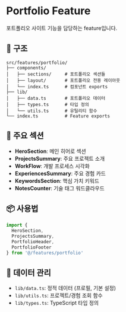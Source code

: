 # Portfolio Feature

포트폴리오 사이트 기능을 담당하는 feature입니다.

## 📁 구조

```
src/features/portfolio/
├── components/
│   ├── sections/     # 포트폴리오 섹션들
│   ├── layout/       # 포트폴리오 전용 레이아웃
│   └── index.ts      # 컴포넌트 exports
├── lib/
│   ├── data.ts       # 포트폴리오 데이터
│   ├── types.ts      # 타입 정의
│   └── utils.ts      # 유틸리티 함수
└── index.ts          # Feature exports
```

## 🎨 주요 섹션

- **HeroSection**: 메인 히어로 섹션
- **ProjectsSummary**: 주요 프로젝트 소개  
- **WorkFlow**: 개발 프로세스 시각화
- **ExperiencesSummary**: 주요 경험 카드
- **KeywordsSection**: 핵심 가치 키워드
- **NotesCounter**: 기술 태그 워드클라우드

## 📦 사용법

```typescript
import {
  HeroSection,
  ProjectsSummary,
  PortfolioHeader,
  PortfolioFooter
} from '@/features/portfolio'
```

## 🔧 데이터 관리

- `lib/data.ts`: 정적 데이터 (프로필, 기본 설정)
- `lib/utils.ts`: 프로젝트/경험 조회 함수
- `lib/types.ts`: TypeScript 타입 정의

